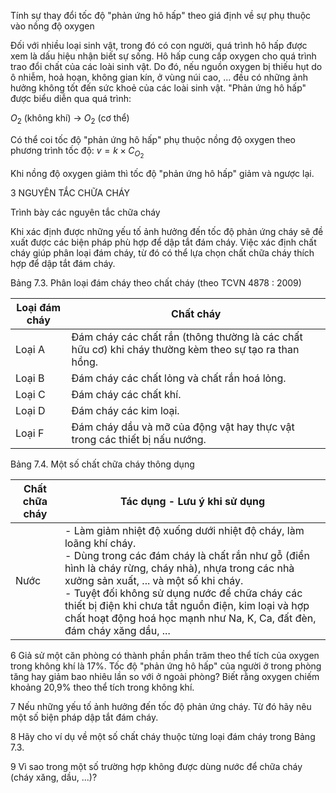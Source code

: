 Tính sự thay đổi tốc độ "phản ứng hô hấp" theo giá định về sự phụ thuộc vào nồng độ oxygen

Đối với nhiều loại sinh vật, trong đó có con người, quá trình hô hấp được xem là dấu hiệu nhận biết sự sống. Hô hấp cung cấp oxygen cho quá trình trao đổi chất của các loài sinh vật. Do đó, nếu nguồn oxygen bị thiếu hụt do ô nhiễm, hoả hoạn, không gian kín, ở vùng núi cao, ... đều có những ảnh hưởng không tốt đến sức khoẻ của các loài sinh vật. "Phản ứng hô hấp" được biểu diễn qua quá trình:

$O_2$ (không khí) → $O_2$ (cơ thể)

Có thể coi tốc độ "phản ứng hô hấp" phụ thuộc nồng độ oxygen theo phương trình tốc độ: $v = k \times C_{O_2}$

Khi nồng độ oxygen giảm thì tốc độ "phản ứng hô hấp" giảm và ngược lại.

3 NGUYÊN TẮC CHỮA CHÁY

Trình bày các nguyên tắc chữa cháy

Khi xác định được những yếu tố ảnh hưởng đến tốc độ phản ứng cháy sẽ đề xuất được các biện pháp phù hợp để dập tắt đám cháy. Việc xác định chất cháy giúp phân loại đám cháy, từ đó có thể lựa chọn chất chữa cháy thích hợp để dập tắt đám cháy.

Bảng 7.3. Phân loại đám cháy theo chất cháy (theo TCVN 4878 : 2009)

Loại đám cháy | Chất cháy
--- | ---
Loại A | Đám cháy các chất rắn (thông thường là các chất hữu cơ) khi cháy thường kèm theo sự tạo ra than hồng.
Loại B | Đám cháy các chất lỏng và chất rắn hoá lỏng.
Loại C | Đám cháy các chất khí.
Loại D | Đám cháy các kim loại.
Loại F | Đám cháy dầu và mỡ của động vật hay thực vật trong các thiết bị nấu nướng.

Bảng 7.4. Một số chất chữa cháy thông dụng

Chất chữa cháy | Tác dụng - Lưu ý khi sử dụng
--- | ---
Nước | - Làm giảm nhiệt độ xuống dưới nhiệt độ cháy, làm loãng khí cháy.<br>- Dùng trong các đám cháy là chất rắn như gỗ (điển hình là cháy rừng, cháy nhà), nhựa trong các nhà xưởng sản xuất, ... và một số khi cháy.<br>- Tuyệt đối không sử dụng nước để chữa cháy các thiết bị điện khi chưa tắt nguồn điện, kim loại và hợp chất hoạt động hoá học mạnh như Na, K, Ca, đất đèn, đám cháy xăng dầu, ...

6 Giả sử một căn phòng có thành phần phần trăm theo thể tích của oxygen trong không khí là 17%. Tốc độ "phản ứng hô hấp" của người ở trong phòng tăng hay giảm bao nhiêu lần so với ở ngoài phòng? Biết rằng oxygen chiếm khoảng 20,9% theo thể tích trong không khí.

7 Nếu những yếu tố ảnh hưởng đến tốc độ phản ứng cháy. Từ đó hãy nêu một số biện pháp dập tắt đám cháy.

8 Hãy cho ví dụ về một số chất cháy thuộc từng loại đám cháy trong Bảng 7.3.

9 Vì sao trong một số trường hợp không được dùng nước để chữa cháy (cháy xăng, dầu, ...)?